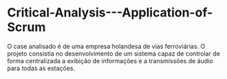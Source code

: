 # Critical-Analysis---Application-of-Scrum
O case analisado é de uma empresa holandesa de vias ferroviárias. O projeto consistia no desenvolvimento de um sistema capaz de controlar de forma centralizada a exibição de informações e a transmissões de áudio para todas as estações.
